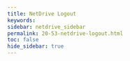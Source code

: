 ```yaml
---
title: NetDrive Logout
keywords:
sidebar: netdrive_sidebar
permalink: 20-53-netdrive-logout.html
toc: false
hide_sidebar: true
---
```


